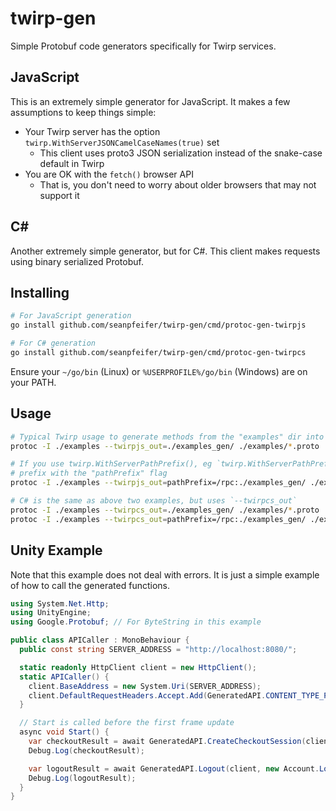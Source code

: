 # twirp-gen

Simple Protobuf code generators specifically for Twirp services.

## JavaScript

This is an extremely simple generator for JavaScript. It makes a few assumptions to keep things simple:

* Your Twirp server has the option `twirp.WithServerJSONCamelCaseNames(true)` set
  * This client uses proto3 JSON serialization instead of the snake-case default in Twirp
* You are OK with the `fetch()` browser API
  * That is, you don't need to worry about older browsers that may not support it

## C#

Another extremely simple generator, but for C#. This client makes requests using binary serialized Protobuf.

## Installing

```sh
# For JavaScript generation
go install github.com/seanpfeifer/twirp-gen/cmd/protoc-gen-twirpjs

# For C# generation
go install github.com/seanpfeifer/twirp-gen/cmd/protoc-gen-twirpcs
```

Ensure your `~/go/bin` (Linux) or `%USERPROFILE%/go/bin` (Windows) are on your PATH.

## Usage

```sh
# Typical Twirp usage to generate methods from the "examples" dir into "./examples_gen/generated.js"
protoc -I ./examples --twirpjs_out=./examples_gen/ ./examples/*.proto

# If you use twirp.WithServerPathPrefix(), eg `twirp.WithServerPathPrefix("/rpc")`, you can specify the
# prefix with the "pathPrefix" flag
protoc -I ./examples --twirpjs_out=pathPrefix=/rpc:./examples_gen/ ./examples/*.proto

# C# is the same as above two examples, but uses `--twirpcs_out`
protoc -I ./examples --twirpcs_out=./examples_gen/ ./examples/*.proto
protoc -I ./examples --twirpcs_out=pathPrefix=/rpc:./examples_gen/ ./examples/*.proto
```

## Unity Example

Note that this example does not deal with errors. It is just a simple example of how to call the generated functions.

```cs
using System.Net.Http;
using UnityEngine;
using Google.Protobuf; // For ByteString in this example

public class APICaller : MonoBehaviour {
  public const string SERVER_ADDRESS = "http://localhost:8080/";

  static readonly HttpClient client = new HttpClient();
  static APICaller() {
    client.BaseAddress = new System.Uri(SERVER_ADDRESS);
    client.DefaultRequestHeaders.Accept.Add(GeneratedAPI.CONTENT_TYPE_PROTOBUF);
  }

  // Start is called before the first frame update
  async void Start() {
    var checkoutResult = await GeneratedAPI.CreateCheckoutSession(client, new Shop.CheckoutRequest { ItemId = "item_cool_stuff" });
    Debug.Log(checkoutResult);

    var logoutResult = await GeneratedAPI.Logout(client, new Account.LogoutRequest { AccountId = 42, Token = ByteString.CopyFrom(new byte[]{1,2,3,4,5}) });
    Debug.Log(logoutResult);
  }
}
```
